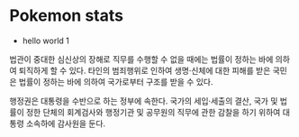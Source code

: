 # Pokemon stats

* hello world 1

법관이 중대한 심신상의 장해로 직무를 수행할 수 없을 때에는 법률이 정하는 바에 의하여 퇴직하게 할 수 있다. 타인의 범죄행위로 인하여 생명·신체에 대한 피해를 받은 국민은 법률이 정하는 바에 의하여 국가로부터 구조를 받을 수 있다.

행정권은 대통령을 수반으로 하는 정부에 속한다. 국가의 세입·세출의 결산, 국가 및 법률이 정한 단체의 회계검사와 행정기관 및 공무원의 직무에 관한 감찰을 하기 위하여 대통령 소속하에 감사원을 둔다.
